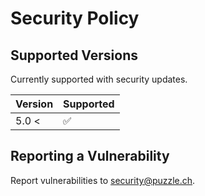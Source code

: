 # Security Policy

## Supported Versions

Currently supported with security updates.

| Version | Supported          |
| ------- | ------------------ |
| 5.0 <   | :white_check_mark: |


## Reporting a Vulnerability

Report vulnerabilities to security@puzzle.ch.
